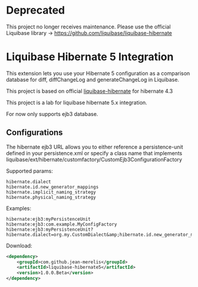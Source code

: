 # Deprecated

This project no longer receives maintenance.
Please use the official Liquibase library -> https://github.com/liquibase/liquibase-hibernate

# Liquibase Hibernate 5 Integration

This extension lets you use your Hibernate 5 configuration as a comparison database for diff, diffChangeLog and generateChangeLog in Liquibase.

This project is based on official [liquibase-hibernate](https://github.com/liquibase/liquibase-hibernate) for hibernate 4.3


This project is a lab for liquibase hibernate 5.x integration.

For now only supports ejb3 database.

Configurations
--------------

The hibernate ejb3 URL allows you to either reference a persistence-unit defined in your persistence.xml or specify a class name that implements liquibase/ext/hibernate/customfactory/CustomEjb3ConfigurationFactory

Supported params:
	
    hibernate.dialect
    hibernate.id.new_generator_mappings
    hibernate.implicit_naming_strategy
    hibernate.physical_naming_strategy
	
Examples:

    hibernate:ejb3:myPersistenceUnit
    hibernate:ejb3:com.example.MyConfigFactory
    hibernate:ejb3:myPersistenceUnit?hibernate.dialect=org.my.CustomDialect&amp;hibernate.id.new_generator_mappings=true&amp;hibernate.implicit_naming_strategy=com.mycompany.CustomImplicitNamingStrategy
	

Download:

```xml
<dependency>
    <groupId>com.github.jean-merelis</groupId>
    <artifactId>liquibase-hibernate5</artifactId>
    <version>1.0.0.Beta</version>
</dependency>
```
